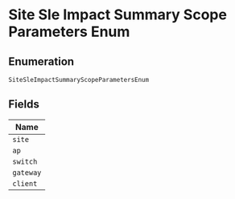 
# Site Sle Impact Summary Scope Parameters Enum

## Enumeration

`SiteSleImpactSummaryScopeParametersEnum`

## Fields

| Name |
|  --- |
| `site` |
| `ap` |
| `switch` |
| `gateway` |
| `client` |

